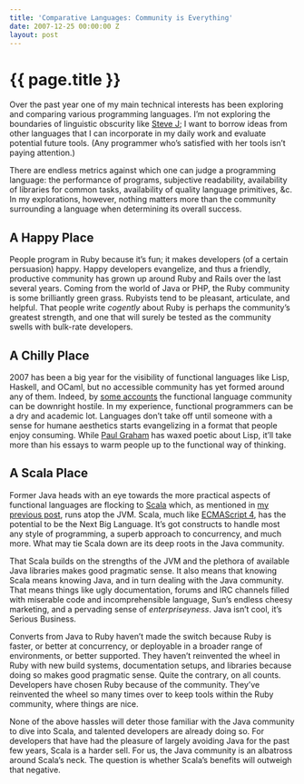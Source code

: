 ```yaml
---
title: 'Comparative Languages: Community is Everything'
date: 2007-12-25 00:00:00 Z
layout: post
---
```


{{ page.title }}
================

Over the past year one of my main technical interests has been exploring and comparing various programming languages. I’m not exploring the boundaries of linguistic obscurity like [Steve J](http://saladwithsteve.com/); I want to borrow ideas from other languages that I can incorporate in my daily work and evaluate potential future tools. (Any programmer who’s satisfied with her tools isn’t paying attention.)

There are endless metrics against which one can judge a programming language: the performance of programs, subjective readability, availability of libraries for common tasks, availability of quality language primitives, &c. In my explorations, however, nothing matters more than the community surrounding a language when determining its overall success.

A Happy Place
-------------

People program in Ruby because it’s fun; it makes developers (of a certain persuasion) happy. Happy developers evangelize, and thus a friendly, productive community has grown up around Ruby and Rails over the last several years. Coming from the world of Java or PHP, the Ruby community is some brilliantly green grass. Rubyists tend to be pleasant, articulate, and helpful. That people write *cogently* about Ruby is perhaps the community’s greatest strength, and one that will surely be tested as the community swells with bulk-rate developers.

A Chilly Place
--------------

2007 has been a big year for the visibility of functional languages like Lisp, Haskell, and OCaml, but no accessible community has yet formed around any of them. Indeed, by [some accounts](http://nothinghappens.net/?p=217) the functional language community can be downright hostile. In my experience, functional programmers can be a dry and academic lot. Languages don’t take off until someone with a sense for humane aesthetics starts evangelizing in a format that people enjoy consuming. While [Paul Graham](http://www.paulgraham.com/) has waxed poetic about Lisp, it’ll take more than his essays to warm people up to the functional way of thinking.

A Scala Place
-------------

Former Java heads with an eye towards the more practical aspects of functional languages are flocking to [Scala](http://www.scala-lang.org/) which, as mentioned in [my previous post](http://www.al3x.net/2007/12/big-in-2008-dynamic-languages-atop-high.html), runs atop the JVM. Scala, much like [ECMAScript 4](http://www.ecmascript.org/), has the potential to be the Next Big Language. It’s got constructs to handle most any style of programming, a superb approach to concurrency, and much more. What may tie Scala down are its deep roots in the Java community.

That Scala builds on the strengths of the JVM and the plethora of available Java libraries makes good pragmatic sense. It also means that knowing Scala means knowing Java, and in turn dealing with the Java community. That means things like ugly documentation, forums and IRC channels filled with miserable code and incomprehensible language, Sun’s endless cheesy marketing, and a pervading sense of *enterpriseyness*. Java isn’t cool, it’s Serious Business.

Converts from Java to Ruby haven’t made the switch because Ruby is faster, or better at concurrency, or deployable in a broader range of environments, or better supported. They haven’t reinvented the wheel in Ruby with new build systems, documentation setups, and libraries because doing so makes good pragmatic sense. Quite the contrary, on all counts. Developers have chosen Ruby because of the community. They’ve reinvented the wheel so many times over to keep tools within the Ruby community, where things are nice.

None of the above hassles will deter those familiar with the Java community to dive into Scala, and talented developers are already doing so. For developers that have had the pleasure of largely avoiding Java for the past few years, Scala is a harder sell. For us, the Java community is an albatross around Scala’s neck. The question is whether Scala’s benefits will outweigh that negative.
